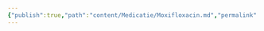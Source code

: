 ```yaml
---
{"publish":true,"path":"content/Medicatie/Moxifloxacin.md","permalink":"/content/medicatie/moxifloxacin/","title":"Moxifloxacin","tags":["Medicatie/Fluorochinolonen"]}
---
```


